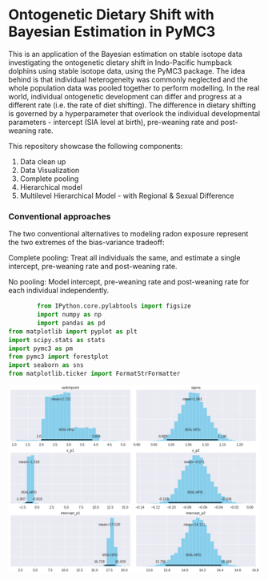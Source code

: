 # Ontogenetic Dietary Shift with Bayesian Estimation in PyMC3

This is an application of the Bayesian estimation on stable isotope data investigating the ontogenetic dietary shift in Indo-Pacific humpback dolphins using stable isotope data, using the PyMC3 package. The idea behind is that individual heterogeneity was commonly neglected and the whole population data was pooled together to perform modelling. In the real world, individual ontogenetic development can differ and progress at a different rate (i.e. the rate of diet shifting). The difference in dietary shifting is governed by a hyperparameter that overlook the individual developmental parameters - intercept (SIA level at birth), pre-weaning rate and post-weaning rate. 

This repository showcase the following components:
1. Data clean up
2. Data Visualization
3. Complete pooling
4. Hierarchical model
5. Multilevel Hierarchical Model - with Regional & Sexual Difference

### Conventional approaches
The two conventional alternatives to modeling radon exposure represent the two extremes of the bias-variance tradeoff:

Complete pooling:
Treat all individuals the same, and estimate a single intercept, pre-weaning rate and post-weaning rate.

No pooling:
Model intercept, pre-weaning rate and post-weaning rate for each individual independently.

```python
        from IPython.core.pylabtools import figsize
        import numpy as np
        import pandas as pd
from matplotlib import pyplot as plt
import scipy.stats as stats
import pymc3 as pm
from pymc3 import forestplot
import seaborn as sns
from matplotlib.ticker import FormatStrFormatter

```

![alt text](https://raw.githubusercontent.com/YuenWaHo/pymc3_weaning/master/examples/posterior.png?token=Af9kMPIvdz2tQJP1x60zlKT-nZmca54zks5cnv-XwA%3D%3D "Posterior Distribution of Parameters")
